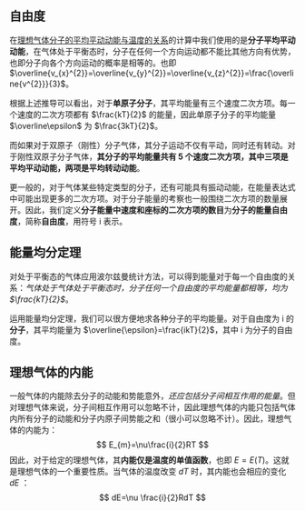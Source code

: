 ## 自由度

在[理想气体分子的平均平动动能与温度的关系](理想气体分子的平均平动动能与温度的关系.md)的计算中我们使用的是**分子平均平动动能**，在气体处于平衡态时，分子在任何一个方向运动都不能比其他方向有优势，也即分子向各个方向运动的概率是相等的。也即 $\overline{v_{x}^{2}}=\overline{v_{y}^{2}}=\overline{v_{z}^{2}}=\frac{\overline{v^{2}}}{3}$。

根据上述推导可以看出，对于**单原子分子**，其平均能量有三个速度二次方项。每一个速度的二次方项都有 $\frac{kT}{2}$ 的能量，因此单原子分子的平均能量 $\overline\epsilon$ 为 $\frac{3kT}{2}$。

而如果对于双原子（刚性）分子气体，其分子运动不仅有平动，同时还有转动。对于刚性双原子分子气体，**其分子的平均能量共有 5 个速度二次方项，其中三项是平均平动动能，两项是平均转动动能**。

更一般的，对于气体某些特定类型的分子，还有可能具有振动动能，在能量表达式中可能出现更多的二次方项。对于分子能量的考察也一般围绕二次方项的数量展开。因此，我们定义**分子能量中速度和座标的二次方项的数目**为**分子的能量自由度**，简称**自由度**，用符号 i 表示。

## 能量均分定理

对处于平衡态的气体应用波尔兹曼统计方法，可以得到能量对于每一个自由度的关系：*气体处于气体处于平衡态时，分子任何一个自由度的平均能量都相等，均为 $\frac{kT}{2}$*。

运用能量均分定理，我们可以很方便地求各种分子的平均能量。对于自由度为 i 的**分子**，其平均能量为 $\overline{\epsilon}=\frac{ikT}{2}$，其中 i 为分子的自由度。

## 理想气体的内能

一般气体的内能除去分子的动能和势能意外，*还应包括分子间相互作用的能量*。但对理想气体来说，分子间相互作用可以忽略不计，因此理想气体的内能只包括气体内所有分子的动能和分子内原子间势能之和（很小可以忽略不计）。因此，理想气体的内能为：
$$
E_{m}=\nu\frac{i}{2}RT
$$
因此，对于给定的理想气体，其**内能仅是温度的单值函数**，也即 $E=E(T)$。这就是理想气体的一个重要性质。当气体的温度改变 $dT$ 时，其内能也会相应的变化 $dE$ ：
$$
dE=\nu \frac{i}{2}RdT
$$

